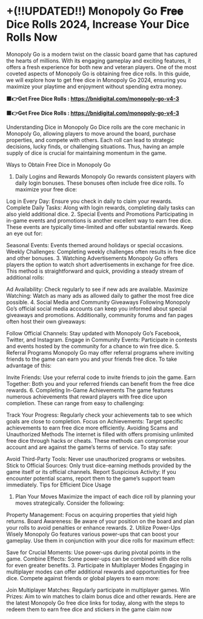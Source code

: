 # +(!!UPDATED!!) Monopoly Go 𝐅𝐫𝐞𝐞 Dice Rolls 2024, Increase Your Dice Rolls Now

Monopoly Go is a modern twist on the classic board game that has captured the hearts of millions. With its engaging gameplay and exciting features, it offers a fresh experience for both new and veteran players. One of the most coveted aspects of Monopoly Go is obtaining free dice rolls. In this guide, we will explore how to get free dice in Monopoly Go 2024, ensuring you maximize your playtime and enjoyment without spending extra money.

**🟩👉Get Free Dice Rolls : https://bnidigital.com/monopoly-go-v4-3**

**🟩👉Get Free Dice Rolls : https://bnidigital.com/monopoly-go-v4-3**

Understanding Dice in Monopoly Go
Dice rolls are the core mechanic in Monopoly Go, allowing players to move around the board, purchase properties, and compete with others. Each roll can lead to strategic decisions, lucky finds, or challenging situations. Thus, having an ample supply of dice is crucial for maintaining momentum in the game.

Ways to Obtain Free Dice in Monopoly Go
1. Daily Logins and Rewards
Monopoly Go rewards consistent players with daily login bonuses. These bonuses often include free dice rolls. To maximize your free dice:

Log in Every Day: Ensure you check in daily to claim your rewards.
Complete Daily Tasks: Along with login rewards, completing daily tasks can also yield additional dice.
2. Special Events and Promotions
Participating in in-game events and promotions is another excellent way to earn free dice. These events are typically time-limited and offer substantial rewards. Keep an eye out for:

Seasonal Events: Events themed around holidays or special occasions.
Weekly Challenges: Completing weekly challenges often results in free dice and other bonuses.
3. Watching Advertisements
Monopoly Go offers players the option to watch short advertisements in exchange for free dice. This method is straightforward and quick, providing a steady stream of additional rolls:

Ad Availability: Check regularly to see if new ads are available.
Maximize Watching: Watch as many ads as allowed daily to gather the most free dice possible.
4. Social Media and Community Giveaways
Following Monopoly Go’s official social media accounts can keep you informed about special giveaways and promotions. Additionally, community forums and fan pages often host their own giveaways:

Follow Official Channels: Stay updated with Monopoly Go’s Facebook, Twitter, and Instagram.
Engage in Community Events: Participate in contests and events hosted by the community for a chance to win free dice.
5. Referral Programs
Monopoly Go may offer referral programs where inviting friends to the game can earn you and your friends free dice. To take advantage of this:

Invite Friends: Use your referral code to invite friends to join the game.
Earn Together: Both you and your referred friends can benefit from the free dice rewards.
6. Completing In-Game Achievements
The game features numerous achievements that reward players with free dice upon completion. These can range from easy to challenging:

Track Your Progress: Regularly check your achievements tab to see which goals are close to completion.
Focus on Achievements: Target specific achievements to earn free dice more efficiently.
Avoiding Scams and Unauthorized Methods
The internet is filled with offers promising unlimited free dice through hacks or cheats. These methods can compromise your account and are against the game’s terms of service. To stay safe:

Avoid Third-Party Tools: Never use unauthorized programs or websites.
Stick to Official Sources: Only trust dice-earning methods provided by the game itself or its official channels.
Report Suspicious Activity: If you encounter potential scams, report them to the game’s support team immediately.
Tips for Efficient Dice Usage
1. Plan Your Moves
Maximize the impact of each dice roll by planning your moves strategically. Consider the following:

Property Management: Focus on acquiring properties that yield high returns.
Board Awareness: Be aware of your position on the board and plan your rolls to avoid penalties or enhance rewards.
2. Utilize Power-Ups Wisely
Monopoly Go features various power-ups that can boost your gameplay. Use them in conjunction with your dice rolls for maximum effect:

Save for Crucial Moments: Use power-ups during pivotal points in the game.
Combine Effects: Some power-ups can be combined with dice rolls for even greater benefits.
3. Participate in Multiplayer Modes
Engaging in multiplayer modes can offer additional rewards and opportunities for free dice. Compete against friends or global players to earn more:

Join Multiplayer Matches: Regularly participate in multiplayer games.
Win Prizes: Aim to win matches to claim bonus dice and other rewards.
Here are the latest Monopoly Go free dice links for today, along with the steps to redeem them to earn free dice and stickers in the game claim now
